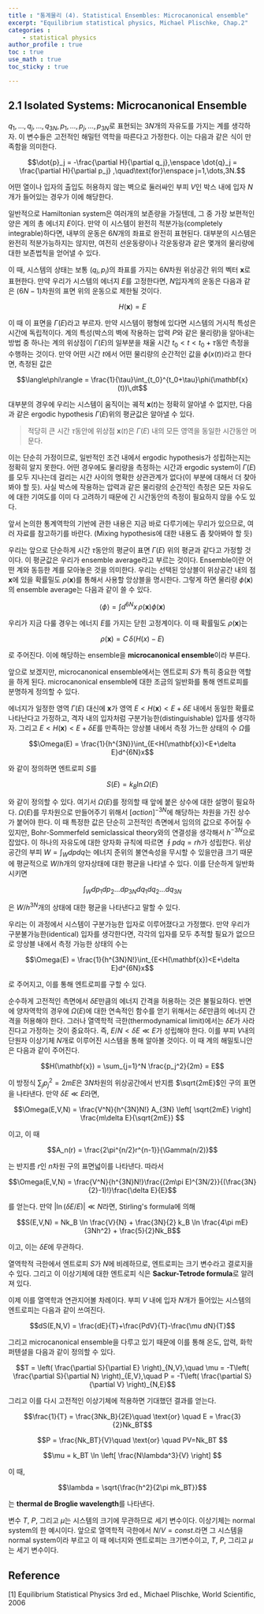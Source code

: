 ```yaml
---
title : "통계물리 (4). Statistical Ensembles: Microcanonical ensemble"
excerpt: "Equilibrium statistical physics, Michael Plischke, Chap.2"
categories :
    - statistical physics
author_profile : true
toc : true
use_math : true
toc_sticky : true

---
```


## 2.1 Isolated Systems: Microcanonical Ensemble

$q_1,\dots,q_j,\dots,q_{3N},\,p_1,\dots,p_j,\dots,p_{3N}$로 표현되는 $3N$개의 자유도를 가지는 계를 생각하자. 이 변수들은 고전적인 해밀턴 역학을 따른다고 가정한다. 이는 다음과 같은 식이 만족함을 의미한다.

$$\dot{p}_j = -\frac{\partial H}{\partial q_j},\enspace \dot{q}_j = \frac{\partial H}{\partial p_j} ,\quad\text{for}\enspace j=1,\dots,3N.$$

어떤 열이나 입자의 출입도 허용하지 않는 벽으로 둘러싸인 부피 $V$인 박스 내에 입자 $N$개가 들어있는 경우가 이에 해당한다.

일반적으로 Hamiltonian system은 여러개의 보존량을 가질텐데, 그 중 가장 보편적인 양은 계의 총 에너지 $E$이다. 만약 이 시스템이 완전히 적분가능(completely integrable)하다면, 내부의 운동은 $6N$개의 좌표로 완전히 표현된다. 대부분의 시스템은 완전히 적분가능하지는 않지만, 여전히 선운동량이나 각운동량과 같은 몇개의 물리량에 대한 보존법칙을 얻어낼 수 있다.

이 때, 시스템의 상태는 보통 $(q_i,p_i)$의 좌표를 가지는 $6N$차원 위상공간 위의 벡터 $\mathbf{x}$로 표현한다. 만약 우리가 시스템의 에너지 $E$를 고정한다면, $N$입자계의 운동은 다음과 같은 $(6N-1)$차원의 표면 위의 운동으로 제한될 것이다.

$$H(\mathbf{x})=E$$

이 때 이 표면을 $\Gamma(E)$라고 부르자. 만약 시스템이 평형에 있다면 시스템의 거시적 특성은 시간에 독립적이다. 계의 특성(박스의 벽에 작용하는 압력 $P$와 같은 물리량)을 알아내는 방법 중 하나는 계의 위상점이 $\Gamma(E)$의 일부분을 채울 시간 $t_0<t<t_0+\tau$동안 측정을 수행하는 것이다. 만약 어떤 시간 $t$에서 어떤 물리량의 순간적인 값을 $\phi(x(t))$라고 한다면, 측정된 값은

$$\langle\phi\rangle = \frac{1}{\tau}\int_{t_0}^{t_0+\tau}\phi(\mathbf{x}(t))\,dt$$

대부분의 경우에 우리는 시스템이 움직이는 궤적 $\mathbf{x}(t)$는 정확히 알아낼 수 없지만, 다음과 같은 ergodic hypothesis $\Gamma(E)$위의 평균값은 알아낼 수 있다. 

> 적당히 큰 시간 $\tau$동안에 위상점 $\mathbf{x}(t)$은 $\Gamma(E)$ 내의 모든 영역을 동일한 시간동안 머문다.

이는 단순히 가정이므로, 일반적인 조건 내에서 ergodic hypothesis가 성립하는지는 정확히 알지 못한다. 어떤 경우에도 물리량을 측정하는 시간과 ergodic system이 $\Gamma(E)$를 모두 지나는데 걸리는 시간 사이의 명확한 상관관계가 없다(이 부분에 대해서 더 찾아봐야 할 듯). 사실 박스에 작용하는 압력과 같은 물리량의 순간적인 측정은 모든 자유도에 대한 기여도를 이미 다 고려하기 때문에 긴 시간동안의 측정이 필요하지 않을 수도 있다.

앞서 논의한 통계역학의 기반에 관한 내용은 지금 바로 다루기에는 무리가 있으므로, 여러 자료를 참고하기를 바란다. (Mixing hypothesis에 대한 내용도 좀 찾아봐야 할 듯)

우리는 앞으로 단순하게 시간 $\tau$동안의 평균이 표면 $\Gamma(E)$ 위의 평균과 같다고 가정할 것이다. 이 평균값은 우리가 ensemble average라고 부르는 것이다. Ensemble이란 어떤 계와 동등한 계를 모아놓은 것을 의미한다. 우리는 선택된 앙상블이 위상공간 내의 점 $\mathbf{x}$에 있을 확률밀도 $\rho(\mathbf{x})$를 통해서 사용할 앙상블을 명시한다. 그렇게 하면 물리량 $\phi(\mathbf{x})$의 ensemble average는 다음과 같이 쓸 수 있다.

$$\langle\phi\rangle = \int d^{6N}x\, \rho(\mathbf{x})\phi(\mathbf{x})$$

우리가 지금 다룰 경우는 에너지 $E$를 가지는 닫힌 고정계이다. 이 때 확률밀도 $\rho(\mathbf{x})$는

$$\rho(\mathbf{x})=C\,\delta(H(x)-E)$$

로 주어진다. 이에 해당하는 ensemble을 **microcanonical ensemble**이라 부른다.

앞으로 보겠지만, microcanonical ensemble에서는 엔트로피 $S$가 특히 중요한 역할을 하게 된다. microcanonical ensemble에 대한 조금의 일반화를 통해 엔트로피를 분명하게 정의할 수 있다.

에너지가 일정한 영역 $\Gamma(E)$ 대신에 $\mathbf{x}$가 영역 $E<H(\mathbf{x})<E+\delta E$ 내에서 동일한 확률로 나타난다고 가정하고, 격자 내의 입자처럼 구분가능한(distinguishable) 입자를 생각하자. 그리고 $E<H(\mathbf{x})<E+\delta E$를 만족하는 앙상블 내에서 측정 가느한 상태의 수 $\Omega$를

$$\Omega(E) = \frac{1}{h^{3N}}\int_{E<H(\mathbf{x})<E+\delta E}d^{6N}x$$

와 같이 정의하면 엔트로피 $S$를

$$S(E) = k_B \ln \Omega(E)$$

와 같이 정의할 수 있다. 여기서 $\Omega(E)$를 정의할 때 앞에 붙은 상수에 대한 설명이 필요하다. $\Omega(E)$를 무차원으로 만들어주기 위해서 $[action]^{-3N}$에 해당하는 차원을 가진 상수가 붙어야 한다. 이 때 특정한 값은 단순히 고전적인 측면에서 임의의 값으로 주어질 수 있지만, Bohr-Sommerfeld semiclassical theory와의 연결성을 생각해서 $h^{-3N}$으로 잡았다. 이 하나의 자유도에 대한 양자화 규칙에 따르면 $\oint pdq=rh$가 성립한다. 위상공간의 부피 $W=\int_W dpdq$는 에너지 준위의 불연속성을 무시할 수 있을만큼 크기 때문에 평균적으로 $W/h$개의 양자상태에 대한 평균을 나타낼 수 있다. 이를 단순하게 일반화시키면

$$\int_W dp_1dp_2\dots dp_{3N}dq_1dq_2\dots dq_{3N}$$

은 $W/h^{3N}$개의 상태에 대한 평균을 나타낸다고 말할 수 있다.

우리는 이 과정에서 시스템이 구분가능한 입자로 이루어졌다고 가정했다. 만약 우리가 구분불가능한(identical) 입자를 생각한다면, 각각의 입자를 모두 추적할 필요가 없으므로 앙상블 내에서 측정 가능한 상태의 수는

$$\Omega(E) = \frac{1}{h^{3N}N!}\int_{E<H(\mathbf{x})<E+\delta E}d^{6N}x$$

로 주어지고, 이를 통해 엔트로피를 구할 수 있다.

순수하게 고전적인 측면에서 $\delta E$만큼의 에너지 간격을 허용하는 것은 불필요하다. 반면에 양자역학의 경우에 $\Omega(E)$에 대한 연속적인 함수를 얻기 위해서는 $\delta E$만큼의 에너지 간격을 허용해야 한다. 그러나 열역학적 극한(thermodynamical limit)에서는 $\delta E$가 사라진다고 가정하는 것이 중요하다. 즉, $E/N < \delta E \ll E$가 성립해야 한다. 이를 부피 $V$내의 단원자 이상기체 $N$개로 이루어진 시스템을 통해 알아볼 것이다. 이 때 계의 해밀토니안은 다음과 같이 주어진다.

$$H(\mathbf{x}) = \sum_{j=1}^N \frac{p_j^2}{2m} = E$$

이 방정식 $\sum_j p_j^2 = 2mE$은 $3N$차원의 위상공간에서 반지름 $\sqrt{2mE}$인 구의 표면을 나타낸다. 만약 $\delta E \ll E$라면,

$$\Omega(E,V,N) = \frac{V^N}{h^{3N}N!} A_{3N} \left[ \sqrt{2mE} \right] \frac{m\delta E}{\sqrt{2mE}} $$

이고, 이 때

$$A_n(r) = \frac{2\pi^{n/2}r^{n-1}}{\Gamma(n/2)}$$

는 반지름 $r$인 $n$차원 구의 표면넓이를 나타낸다. 따라서

$$\Omega(E,V,N) = \frac{V^N}{h^{3N}N!}\frac{(2m\pi E)^{3N/2}}{(\frac{3N}{2}-1)!}\frac{\delta E}{E}$$

를 얻는다. 만약 $\vert \ln (\delta E/E) \vert \ll N$라면, Stirling's formula에 의해

$$S(E,V,N) = Nk_B \ln \frac{V}{N} + \frac{3N}{2} k_B \ln \frac{4\pi mE}{3Nh^2} + \frac{5}{2}Nk_B$$

이고, 이는 $\delta E$에 무관하다.

열역학적 극한에서 엔트로피 $S$가 $N$에 비례하므로, 엔트로피는 크기 변수라고 결로지을 수 있다. 그리고 이 이상기체에 대한 엔트로피 식은 **Sackur-Tetrode formula**로 알려져 있다.

이제 이를 열역학과 연관지어볼 차례이다. 부피 $V$ 내에 입자 $N$개가 들어있는 시스템의 엔트로피는 다음과 같이 쓰여진다.

$$dS(E,N,V) = \frac{dE}{T}+\frac{PdV}{T}-\frac{\mu dN}{T}$$

그리고 microcanonical ensemble을 다루고 있기 때문에 이를 통해 온도, 압력, 화학 퍼텐셜을 다음과 같이 정의할 수 있다.

$$T = \left( \frac{\partial S}{\partial E} \right)_{N,V},\quad
\mu = -T\left( \frac{\partial S}{\partial N} \right)_{E,V},\quad
P = -T\left( \frac{\partial S}{\partial V} \right)_{N,E}$$

그리고 이를 다시 고전적인 이상기체에 적용하면 기대했던 결과를 얻는다.

$$\frac{1}{T} = \frac{3Nk_B}{2E}\quad \text{or} \quad E = \frac{3}{2}Nk_BT$$

$$P = \frac{Nk_BT}{V}\quad \text{or} \quad PV=Nk_BT $$

$$\mu = k_BT \ln \left[ \frac{N\lambda^3}{V} \right] $$

이 때,

$$\lambda = \sqrt{\frac{h^2}{2\pi mk_BT}}$$

는 **thermal de Broglie wavelength**를 나타낸다.

변수 $T$, $P$, 그리고 $\mu$는 시스템의 크기에 무관하므로 세기 변수이다. 이상기체는 normal system의 한 예시이다. 앞으로 열역학적 극한에서 $N/V=const.$라면 그 시스템을 normal system이라 부르고 이 때 에너지와 엔트로피는 크기변수이고, $T$, $P$, 그리고 $\mu$는 세기 변수이다.



## Reference

[1] Equilibrium Statistical Physics 3rd ed., Michael Plischke, World Scientific, 2006